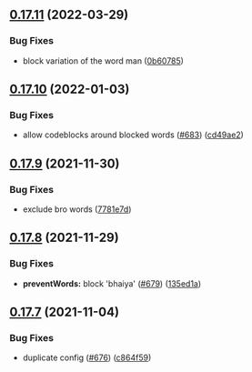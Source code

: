 ## [0.17.11](https://github.com/EddieHubCommunity/EddieBot/compare/v0.17.10...v0.17.11) (2022-03-29)


### Bug Fixes

* block variation of the word man ([0b60785](https://github.com/EddieHubCommunity/EddieBot/commit/0b607853a8ded6defaa9232e978fb158ba6bf059))



## [0.17.10](https://github.com/EddieHubCommunity/EddieBot/compare/v0.17.9...v0.17.10) (2022-01-03)


### Bug Fixes

* allow codeblocks around blocked words ([#683](https://github.com/EddieHubCommunity/EddieBot/issues/683)) ([cd49ae2](https://github.com/EddieHubCommunity/EddieBot/commit/cd49ae28f6b949f4c6d586c1d39369e544e54857))



## [0.17.9](https://github.com/EddieHubCommunity/EddieBot/compare/v0.17.8...v0.17.9) (2021-11-30)


### Bug Fixes

* exclude bro words ([7781e7d](https://github.com/EddieHubCommunity/EddieBot/commit/7781e7d9ae7b2c8a711636e5416c27147ed1889b))



## [0.17.8](https://github.com/EddieHubCommunity/EddieBot/compare/v0.17.7...v0.17.8) (2021-11-29)


### Bug Fixes

* **preventWords:** block 'bhaiya' ([#679](https://github.com/EddieHubCommunity/EddieBot/issues/679)) ([135ed1a](https://github.com/EddieHubCommunity/EddieBot/commit/135ed1aceb797121274a39b1bbdf2e6141669366))



## [0.17.7](https://github.com/EddieHubCommunity/EddieBot/compare/v0.17.6...v0.17.7) (2021-11-04)


### Bug Fixes

* duplicate config ([#676](https://github.com/EddieHubCommunity/EddieBot/issues/676)) ([c864f59](https://github.com/EddieHubCommunity/EddieBot/commit/c864f591d0fd046b50245d64340e0d746a370e70))



